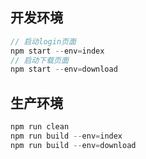 
## 开发环境
```js
// 启动login页面
npm start --env=index
// 启动下载页面
npm start --env=download
```
## 生产环境
```js
npm run clean
npm run build --env=index
npm run build --env=download
```
